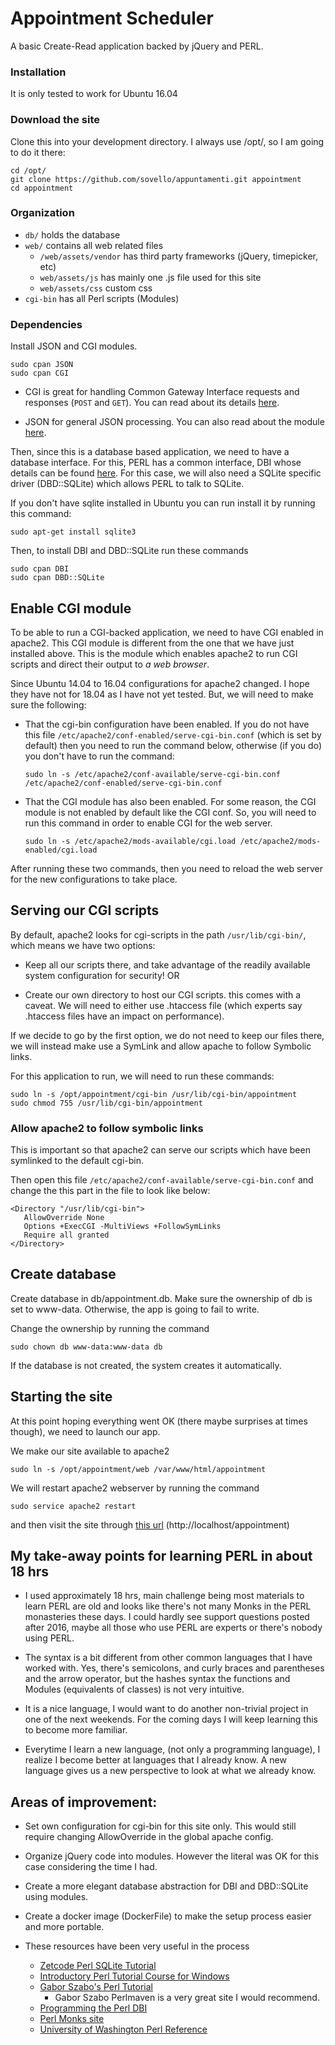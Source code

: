 # Appointment Scheduler

A basic Create-Read application backed by jQuery and PERL.

### Installation
It is only tested to work for Ubuntu 16.04

### Download the site
Clone this into your development directory. I always use /opt/, so I am going to do it there:

```
cd /opt/
git clone https://github.com/sovello/appuntamenti.git appointment
cd appointment
```
### Organization
* `db/` holds the database
* `web/` contains all web related files
  * `/web/assets/vendor` has third party frameworks (jQuery, timepicker, etc)
  * `web/assets/js` has mainly one .js file used for this site
  * `web/assets/css` custom css
* `cgi-bin` has all Perl scripts (Modules)

### Dependencies

Install JSON and CGI modules.

```
sudo cpan JSON
sudo cpan CGI
```

* CGI is great for handling Common Gateway Interface requests and responses (`POST` and `GET`).
You can read about its details [here](http://search.cpan.org/~lds/CGI.pm-3.43/CGI.pm).

* JSON for general JSON processing. You can also read about the module [here](http://search.cpan.org/~ishigaki/JSON-2.97001/lib/JSON.pm).


Then, since this is a database based application, we need to have a database interface. For this, PERL has
a common interface, DBI whose details can be found [here](http://search.cpan.org/~timb/DBI-1.641/DBI.pm).
For this case, we will also need a SQLite specific driver (DBD::SQLite) which allows PERL to talk to SQLite.

If you don't have sqlite installed in Ubuntu you can run install it by running this command:

```
sudo apt-get install sqlite3
```

Then, to install DBI and DBD::SQLite run these commands

```
sudo cpan DBI
sudo cpan DBD::SQLite
```

## Enable CGI module

To be able to run a CGI-backed application, we need to have CGI enabled in apache2. This CGI module is
different from the one that we have just installed above. This is the module which enables apache2
to run CGI scripts and direct their output to _a web browser_.

Since Ubuntu 14.04 to 16.04 configurations for apache2 changed. I hope they have not for 18.04 as I have not yet tested.
But, we will need to make sure the following:

* That the cgi-bin configuration have been enabled. If you do not have this file `/etc/apache2/conf-enabled/serve-cgi-bin.conf` (which is set by default) then you need to run the command below, otherwise (if you do) you don't have to run the command:
  ```
  sudo ln -s /etc/apache2/conf-available/serve-cgi-bin.conf /etc/apache2/conf-enabled/serve-cgi-bin.conf
  ```

* That the CGI module has also been enabled. For some reason, the CGI module is not enabled by default like the CGI conf. So, you will need to run this command in order to enable CGI for the web server.
  ```
  sudo ln -s /etc/apache2/mods-available/cgi.load /etc/apache2/mods-enabled/cgi.load
  ```

After running these two commands, then you need to reload the web server for the new configurations to take place.

## Serving our CGI scripts
By default, apache2 looks for cgi-scripts in the path `/usr/lib/cgi-bin/`, which means we have two options:

* Keep all our scripts there, and take advantage of the readily available system configuration for security! OR

* Create our own directory to host our CGI scripts. this comes with a caveat. We will need to either use .htaccess file
(which experts say .htaccess files have an impact on performance).

If we decide to go by the first option, we do not need to keep our files there, we will instead make use a SymLink and allow apache to follow Symbolic links.

For this application to run, we will need to run these commands:

```
sudo ln -s /opt/appointment/cgi-bin /usr/lib/cgi-bin/appointment
sudo chmod 755 /usr/lib/cgi-bin/appointment
```

### Allow apache2 to follow symbolic links

This is important so that apache2 can serve our scripts which have been symlinked to the default cgi-bin.

Then open this file `/etc/apache2/conf-available/serve-cgi-bin.conf`
and change the this part in the file to look like below:

```
<Directory "/usr/lib/cgi-bin">
   AllowOverride None
   Options +ExecCGI -MultiViews +FollowSymLinks
   Require all granted
</Directory>	
```

## Create database

Create database in db/appointment.db. Make sure the ownership of db is set to
www-data. Otherwise, the app is going to fail to write.

Change the ownership by running the command

```
sudo chown db www-data:www-data db
```

If the database is not created, the system creates it automatically.

## Starting the site
At this point hoping everything went OK (there maybe surprises at times though), we need to launch our app.

We make our site available to apache2

```
sudo ln -s /opt/appointment/web /var/www/html/appointment
```

We will restart apache2 webserver by running the command

```
sudo service apache2 restart
```
and then visit the site through [this url](http://localhost/appointment) (http://localhost/appointment)


## My take-away points for learning PERL in about 18 hrs

* I used approximately 18 hrs, main challenge being most materials to learn
PERL are old and looks like there's not many Monks in the PERL monasteries
these days. I could hardly see support questions posted after 2016, maybe all
those who use PERL are experts or there's nobody using PERL.

* The syntax is a bit different from other common languages that I have worked with.
Yes, there's semicolons, and curly braces and parentheses and the arrow operator, but
the hashes syntax the functions and Modules (equivalents of classes) is not very intuitive.

* It is a nice language, I would want to do another non-trivial project in one of the next weekends.
For the coming days I will keep learning this to become more familiar.

* Everytime I learn a new language, (not only a programming language), I realize
I become better at languages that I already know. A new language gives us
a new perspective to look at what we already know.


## Areas of improvement:
* Set own configuration for cgi-bin for this site only. This would still require changing AllowOverride in
the global apache config.
* Organize jQuery code into modules. However the literal was OK for this case considering the time I had.
* Create a more elegant database abstraction for DBI and DBD::SQLite using modules.
* Create a docker image (DockerFile) to make the setup process easier and more portable.

* These resources have been very useful in the process
  * [Zetcode Perl SQLite Tutorial](http://zetcode.com/db/sqliteperltutorial/)
  * [Introductory Perl Tutorial Course for Windows](https://www.gossland.com/perlcourse/default/index)
  * [Gabor Szabo's Perl Tutorial](https://perlmaven.com/perl-tutorial)
    * Gabor Szabo Perlmaven is a very great site I would recommend.
  * [Programming the Perl DBI](https://docstore.mik.ua/orelly/linux/dbi/index.htm)
  * [Perl Monks site](http://www.perlmonks.org)
  * [University of Washington Perl Reference](http://www.washington.edu/perl5man/)
